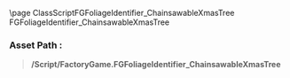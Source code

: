 \page ClassScriptFGFoliageIdentifier_ChainsawableXmasTree FGFoliageIdentifier_ChainsawableXmasTree
### Asset Path :
<b><blockquote>/Script/FactoryGame.FGFoliageIdentifier_ChainsawableXmasTree</blockquote></b>
